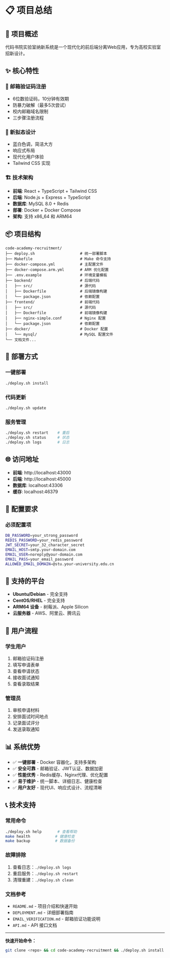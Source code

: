 # 📋 项目总结

## 🎯 项目概述

代码书院实验室纳新系统是一个现代化的前后端分离Web应用，专为高校实验室招新设计。

## ✨ 核心特性

### 🔐 邮箱验证码注册
- 6位数验证码，10分钟有效期
- 防暴力破解（最多5次尝试）
- 校内邮箱域名限制
- 三步骤注册流程

### 🎨 新拟态设计
- 蓝白色调，简洁大方
- 响应式布局
- 现代化用户体验
- Tailwind CSS 实现

### 🏗️ 技术架构
- **前端**: React + TypeScript + Tailwind CSS
- **后端**: Node.js + Express + TypeScript
- **数据库**: MySQL 8.0 + Redis
- **部署**: Docker + Docker Compose
- **架构**: 支持 x86_64 和 ARM64

## 📦 项目结构

```
code-academy-recruitment/
├── deploy.sh                    # 统一部署脚本
├── Makefile                     # Make 命令支持
├── docker-compose.yml           # 主配置文件
├── docker-compose.arm.yml       # ARM 优化配置
├── .env.example                 # 环境变量模板
├── backend/                     # 后端代码
│   ├── src/                     # 源代码
│   ├── Dockerfile               # 后端镜像构建
│   └── package.json             # 依赖配置
├── frontend/                    # 前端代码
│   ├── src/                     # 源代码
│   ├── Dockerfile               # 前端镜像构建
│   ├── nginx-simple.conf        # Nginx 配置
│   └── package.json             # 依赖配置
├── docker/                      # Docker 配置
│   └── mysql/                   # MySQL 配置文件
└── 文档文件...
```

## 🚀 部署方式

### 一键部署
```bash
./deploy.sh install
```

### 代码更新
```bash
./deploy.sh update
```

### 服务管理
```bash
./deploy.sh restart    # 重启
./deploy.sh status     # 状态
./deploy.sh logs       # 日志
```

## 🌐 访问地址

- **前端**: http://localhost:43000
- **后端**: http://localhost:45000
- **数据库**: localhost:43306
- **缓存**: localhost:46379

## 🔧 配置要求

### 必须配置项
```bash
DB_PASSWORD=your_strong_password
REDIS_PASSWORD=your_redis_password
JWT_SECRET=your_32_character_secret
EMAIL_HOST=smtp.your-domain.com
EMAIL_USER=noreply@your-domain.com
EMAIL_PASS=your_email_password
ALLOWED_EMAIL_DOMAIN=@stu.your-university.edu.cn
```

## 📱 支持的平台

- **Ubuntu/Debian** - 完全支持
- **CentOS/RHEL** - 完全支持
- **ARM64 设备** - 树莓派、Apple Silicon
- **云服务器** - AWS、阿里云、腾讯云

## 🎯 用户流程

### 学生用户
1. 邮箱验证码注册
2. 填写申请表单
3. 查看申请状态
4. 接收面试通知
5. 查看录取结果

### 管理员
1. 审核申请材料
2. 安排面试时间地点
3. 记录面试评分
4. 发送录取通知

## 📊 系统优势

- ✅ **一键部署** - Docker 容器化，支持多架构
- ✅ **安全可靠** - 邮箱验证、JWT认证、数据加密
- ✅ **性能优秀** - Redis缓存、Nginx代理、优化配置
- ✅ **易于维护** - 统一脚本、详细日志、健康检查
- ✅ **用户友好** - 现代UI、响应式设计、流程清晰

## 📞 技术支持

### 常用命令
```bash
./deploy.sh help       # 查看帮助
make health           # 健康检查
make backup           # 数据备份
```

### 故障排除
1. 查看日志：`./deploy.sh logs`
2. 重启服务：`./deploy.sh restart`
3. 清理重建：`./deploy.sh clean`

### 文档参考
- `README.md` - 项目介绍和快速开始
- `DEPLOYMENT.md` - 详细部署指南
- `EMAIL_VERIFICATION.md` - 邮箱验证功能说明
- `API.md` - API 接口文档

---

**快速开始命令：**
```bash
git clone <repo> && cd code-academy-recruitment && ./deploy.sh install
```